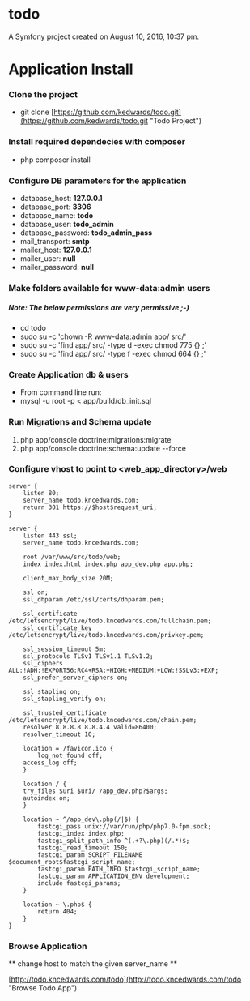todo
====
A Symfony project created on August 10, 2016, 10:37 pm.

# Application Install #

### Clone the project ###
 - git clone [https://github.com/kedwards/todo.git](https://github.com/kedwards/todo.git "Todo Project") 

### Install required dependecies with composer ###
 - php composer install

### Configure DB parameters for the application ###
 - database_host: **127.0.0.1**
 - database_port: **3306**
 - database_name: **todo**
 - database_user: **todo_admin**
 - database_password: **todo_admin_pass**
 - mail_transport: **smtp**
 - mailer_host: **127.0.0.1**
 - mailer_user: **null**
 - mailer_password: **null**

### Make folders available for www-data:admin users ###
##### Note: The below permissions are very permissive ;-) #####
 - cd todo
 - sudo su -c 'chown -R www-data:admin app/ src/'
 - sudo su -c 'find app/ src/ -type d -exec chmod 775 {} \;'                  
 - sudo su -c 'find app/ src/ -type f -exec chmod 664 {} \;'

### Create Application db & users ###
 - From command line run:
  - mysql -u root -p < app/build/db_init.sql
	
### Run Migrations and Schema update ###
 1. php app/console doctrine:migrations:migrate
 2. php app/console doctrine:schema:update --force

### Configure vhost to point to <web_app_directory>/web	###
    server {                                                                                                         
        listen 80;                                                                                                   
        server_name todo.kncedwards.com;                                                                             
        return 301 https://$host$request_uri;                                                                        
    }                                                                                                                

    server {                                                                                                         
        listen 443 ssl;                                                                                              
        server_name todo.kncedwards.com;                                                                             

        root /var/www/src/todo/web;                                                                            
        index index.html index.php app_dev.php app.php;                                                              

        client_max_body_size 20M;                                                                                    

        ssl on;                                                                                                      
        ssl_dhparam /etc/ssl/certs/dhparam.pem;                                                                      

        ssl_certificate /etc/letsencrypt/live/todo.kncedwards.com/fullchain.pem;                                     
        ssl_certificate_key /etc/letsencrypt/live/todo.kncedwards.com/privkey.pem;                                   

        ssl_session_timeout 5m;                                                                                      
        ssl_protocols TLSv1 TLSv1.1 TLSv1.2;                                                                         
        ssl_ciphers ALL:!ADH:!EXPORT56:RC4+RSA:+HIGH:+MEDIUM:+LOW:!SSLv3:+EXP;                                       
        ssl_prefer_server_ciphers on;                                                                                
	
        ssl_stapling on;                                                                                             
        ssl_stapling_verify on;                                                                                      
	
        ssl_trusted_certificate /etc/letsencrypt/live/todo.kncedwards.com/chain.pem;                                 
        resolver 8.8.8.8 8.8.4.4 valid=86400;                                                                        
        resolver_timeout 10;                                                                                         
	
        location = /favicon.ico {                                                                                    
            log_not_found off;                                                                                       
	    access_log off;                                                                                          
        }                                                                                                            
	
        location / {                                                                                                 
	    try_files $uri $uri/ /app_dev.php?$args;                                                                 
	    autoindex on;                                                                                            
        }                           
	
        location ~ ^/app_dev\.php(/|$) {                                                                               
            fastcgi_pass unix://var/run/php/php7.0-fpm.sock;                                                           
            fastcgi_index index.php;                                                                                   
            fastcgi_split_path_info ^(.+?\.php)(/.*)$;                                                                 
            fastcgi_read_timeout 150;                                                                                  
            fastcgi_param SCRIPT_FILENAME $document_root$fastcgi_script_name;                                          
            fastcgi_param PATH_INFO $fastcgi_script_name;                                                              
            fastcgi_param APPLICATION_ENV development;                                                                 
            include fastcgi_params;                                                                                    
        }

        location ~ \.php$ {                                                                                            
            return 404;                                                                                                  
        }                                                                                                              
    }

### Browse Application ###
** change host to match the given server_name **

[http://todo.kncedwards.com/todo](http://todo.kncedwards.com/todo  "Browse Todo App")